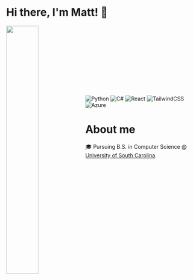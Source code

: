 # Hi there, I'm Matt! :wave:
<!--<img align="left" width="54%" src="https://github-readme-stats.vercel.app/api?username=fowlermatt&theme=dark&include_all_commits=true&count_private=true&show_icons=true" />-->
<img align="left" width="41%" src="https://github-readme-stats.vercel.app/api/top-langs/?username=fowlermatt&layout=compact&theme=dark&include_all_commits=true&count_private=true" />

<br/><br/>
<br/><br/>
<br/><br/>
<br/><br/>
<br/><br/>

![Python](https://img.shields.io/badge/python-3670A0?style=for-the-badge&logo=python&logoColor=ffdd54)
![C#](https://img.shields.io/badge/c%23-%23239120.svg?style=for-the-badge&logo=csharp&logoColor=white)
![React](https://img.shields.io/badge/react-%2320232a.svg?style=for-the-badge&logo=react&logoColor=%2361DAFB)
![TailwindCSS](https://img.shields.io/badge/tailwindcss-%2338B2AC.svg?style=for-the-badge&logo=tailwind-css&logoColor=white)
![Azure](https://img.shields.io/badge/azure-%230072C6.svg?style=for-the-badge&logo=microsoftazure&logoColor=white)

# About me
🎓 Pursuing B.S. in Computer Science @ [University of South Carolina](https://sc.edu/study/majors_and_degrees/computer_science_computer_engineering.php). 

